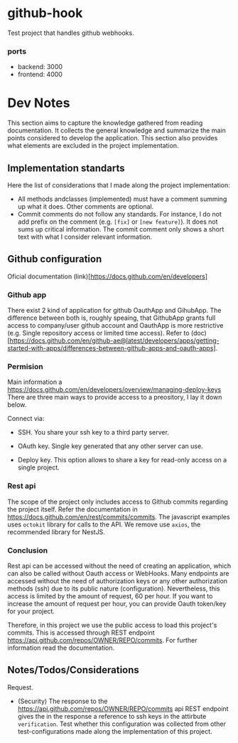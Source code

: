 # github-hook

Test project that handles github webhooks.

### ports 

  - backend: 3000
  - frontend: 4000

# Dev Notes

This section aims to capture the knowledge gathered from reading documentation. It collects the general knowledge and summarize the main points considered to develop the application. This section also provides what elements are excluded in the project implementation.

## Implementation standarts

Here the list of considerations that I made along the project implementation: 
  - All methods andclasses (implemented) must have a comment summing up what it does. Other comments are optional.
  - Commit comments do not follow any standards. For instance, I do not add prefix on the comment (e.g. `[fix]` or `[new feature]`). It does not sums up critical information. The commit comment only shows a short text with what I consider relevant information.

## Github configuration

Oficial documentation (link)[https://docs.github.com/en/developers]

### Github app
There exist 2 kind of application for github OauthApp and GihubApp. The difference between both is, roughly speaing, that GithubApp grants full access to company/user github account and OauthApp is more restrictive (e.g. Single repository access or limited time access). Refer to (doc)[https://docs.github.com/en/github-ae@latest/developers/apps/getting-started-with-apps/differences-between-github-apps-and-oauth-apps].

### Permision

Main information a https://docs.github.com/en/developers/overview/managing-deploy-keys
There are three main ways to provide access to a preository, I lay it down below.

Connect via: 
  - SSH. You share your ssh key to a third party server.

  - OAuth key. Single key generated that any other server can use.

  - Deploy key. This option allows to share a key for read-only access on a single project.

### Rest api

The scope of the project only includes access to Github commits regarding the project itself. Refer the documentation in https://docs.github.com/en/rest/commits/commits. The javascript examples uses `octokit` library for calls to the API. We remove use `axios`, the recommended library for NestJS.

### Conclusion

Rest api can be accessed without the need of creating an application, which can also be called without Oauth access or WebHooks. Many endpoints are accessed without the need of authorization keys or any other authorization methods (ssh) due to its public nature (configuration). Nevertheless, this access is limited by the amount of request, 60 per hour.
If you want to increase the amount of request per hour, you can provide Oauth token/key for your project.

Therefore, in this project we use the public access to load this project's commits. This is accessed through REST endpoint https://api.github.com/repos/OWNER/REPO/commits. For further information read the documentation.

## Notes/Todos/Considerations

Request. 
  - (Security) The response to the https://api.github.com/repos/OWNER/REPO/commits api REST endpoint gives the in the response a reference to ssh keys in the attirbute `verification`. Test whether this configuration 
was collected from other test-configurations made along the implementation of this project.
  